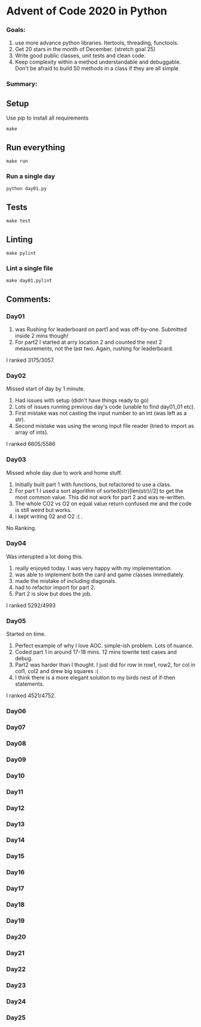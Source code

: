 # Advent of Code 2020 in Python

### Goals:
1. use more advance python libraries. Itertools, threading, functools.
2. Get 20 stars in the month of December. (stretch goal 25)
3. Write good public classes, unit tests and clean code.
4. Keep complexity within a method understandable and debuggable. Don't be afraid to build 50 methods in a class if they are all simple.

### Summary:


## Setup

Use pip to install all requirements

```
make
```

## Run everything

```
make run
```

### Run a single day

```
python day01.py
```

## Tests

```
make test
```

## Linting

```
make pylint
```

### Lint a single file

```
make day01.pylint
```

## Comments:
### Day01 
1. was Rushing for leaderboard on part1 and was off-by-one. Submitted inside 2 mins though!
2. For part2 I started at arry location 2 and counted the next 2 measurements, not the last two. Again, rushing for leaderboard.

I ranked 3175/3057.

### Day02
Missed start of day by 1 minute.
1. Had issues with setup (didn't have things ready to go)
2. Lots of issues running previous day's code (unable to find day01_01 etc).
3. First mistake was not casting the input number to an int (was left as a str).
4. Second mistake was using the wrong input file reader (tried to import as array of ints).

I ranked 6605/5586

### Day03
Missed whole day due to work and home stuff.
1. Initially built part 1 with functions, but refactored to use a class.
2. For part 1 I used a sort algorithm of sorted(str)[len(str)//2] to get the most common value. This did not work for part 2 and was re-written.
3. The whole CO2 vs O2 on equal value return confused me and the code is still weird but works.
4. I kept writing 02 and O2 :( .

No Ranking.

### Day04
Was interupted a lot doing this.
1. really enjoyed today. I was very happy with my implementation.
2. was able to implement both the card and game classes immediately.
3. made the mistake of including diagonals.
4. had to refactor import for part 2.
5. Part 2 is slow but does the job.

I ranked 5292/4993

### Day05
Started on time.
1. Perfect example of why I love AOC. simple-ish problem. Lots of nuance.
2. Coded part 1 in around 17-18 mins. 12 mins towrite test cases and debug.
3. Part2 was harder than I thought. I just did for row in row1, row2, for col in col1, col2 and drew big squares :( . 
4. I think there is a more elegant solution to my birds nest of if-then statements.

I ranked 4521/4752.

### Day06

### Day07

### Day08

### Day09

### Day10

### Day11

### Day12

### Day13

### Day14

### Day15

### Day16

### Day17

### Day18

### Day19

### Day20

### Day21

### Day22

### Day23

### Day24

### Day25
